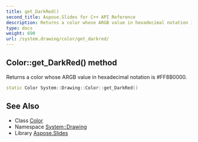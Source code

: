 ```yaml
---
title: get_DarkRed()
second_title: Aspose.Slides for C++ API Reference
description: Returns a color whose ARGB value in hexadecimal notation is #FF8B0000.
type: docs
weight: 690
url: /system.drawing/color/get_darkred/
---
```

## Color::get_DarkRed() method


Returns a color whose ARGB value in hexadecimal notation is #FF8B0000.

```cpp
static Color System::Drawing::Color::get_DarkRed()
```

## See Also

* Class [Color](../)
* Namespace [System::Drawing](../../)
* Library [Aspose.Slides](../../../)